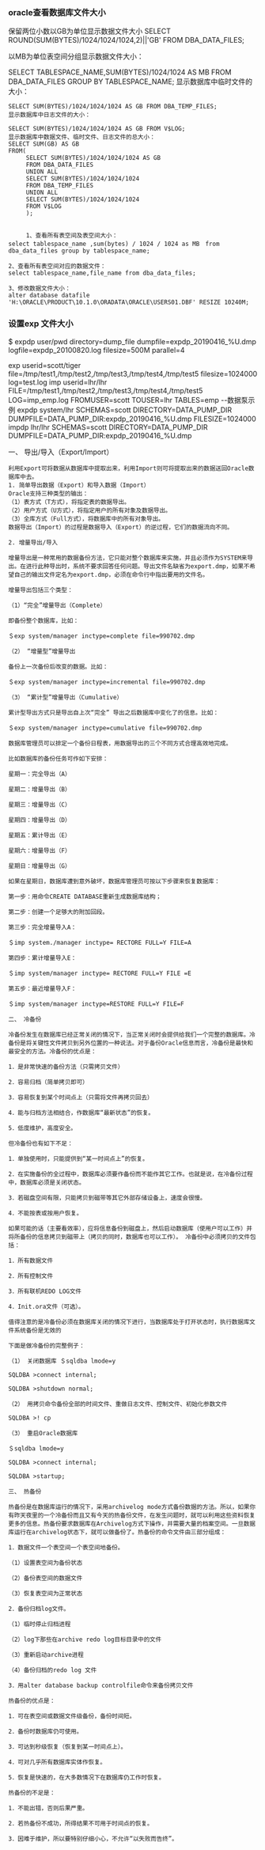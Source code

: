 ### oracle查看数据库文件大小 
保留两位小数以GB为单位显示数据文件大小
SELECT ROUND(SUM(BYTES)/1024/1024/1024,2)||'GB' FROM DBA_DATA_FILES;

以MB为单位表空间分组显示数据文件大小：

SELECT TABLESPACE_NAME,SUM(BYTES)/1024/1024 AS MB FROM DBA_DATA_FILES GROUP BY TABLESPACE_NAME;
显示数据库中临时文件的大小：
```
SELECT SUM(BYTES)/1024/1024/1024 AS GB FROM DBA_TEMP_FILES;
显示数据库中日志文件的大小：

SELECT SUM(BYTES)/1024/1024/1024 AS GB FROM V$LOG;
显示数据库中数据文件、临时文件、日志文件的总大小：
SELECT SUM(GB) AS GB
FROM(
     SELECT SUM(BYTES)/1024/1024/1024 AS GB 
     FROM DBA_DATA_FILES
     UNION ALL
     SELECT SUM(BYTES)/1024/1024/1024
     FROM DBA_TEMP_FILES
     UNION ALL
     SELECT SUM(BYTES)/1024/1024/1024
     FROM V$LOG
     );
     
     
     1、查看所有表空间及表空间大小：
select tablespace_name ,sum(bytes) / 1024 / 1024 as MB　from dba_data_files group by tablespace_name;

2、查看所有表空间对应的数据文件：
select tablespace_name,file_name from dba_data_files;

3、修改数据文件大小：
alter database datafile 'H:\ORACLE\PRODUCT\10.1.0\ORADATA\ORACLE\USERS01.DBF' RESIZE 10240M;
```     



### 设置exp 文件大小
$ expdp user/pwd directory=dump_file dumpfile=expdp_20190416_%U.dmp logfile=expdp_20100820.log filesize=500M parallel=4

exp userid=scott/tiger file=/tmp/test1,/tmp/test2,/tmp/test3,/tmp/test4,/tmp/test5 filesize=1024000 log=test.log
imp userid=lhr/lhr FILE=/tmp/test1,/tmp/test2,/tmp/test3,/tmp/test4,/tmp/test5 LOG=imp_emp.log FROMUSER=scott TOUSER=lhr TABLES=emp
--数据泵示例
expdp   system/lhr   SCHEMAS=scott     DIRECTORY=DATA_PUMP_DIR      DUMPFILE=DATA_PUMP_DIR:expdp_20190416_%U.dmp      FILESIZE=1024000 
impdp lhr/lhr    SCHEMAS=scott     DIRECTORY=DATA_PUMP_DIR     DUMPFILE=DATA_PUMP_DIR:expdp_20190416_%U.dmp


一、 导出/导入（Export/Import）  

    利用Export可将数据从数据库中提取出来，利用Import则可将提取出来的数据送回Oracle数据库中去。  
    1. 简单导出数据（Export）和导入数据（Import） 
    Oracle支持三种类型的输出：  
    （1）表方式（T方式），将指定表的数据导出。 
    （2）用户方式（U方式），将指定用户的所有对象及数据导出。 
    （3）全库方式（Full方式），将数据库中的所有对象导出。 
    数据导出（Import）的过程是数据导入（Export）的逆过程，它们的数据流向不同。  

    2. 增量导出/导入  

    增量导出是一种常用的数据备份方法，它只能对整个数据库来实施，并且必须作为SYSTEM来导出。在进行此种导出时，系统不要求回答任何问题。导出文件名缺省为export.dmp，如果不希望自己的输出文件定名为export.dmp，必须在命令行中指出要用的文件名。  

    增量导出包括三个类型：  

    （1）“完全”增量导出（Complete）  

    即备份整个数据库，比如：  

    ＄exp system/manager inctype=complete file=990702.dmp  

    （2） “增量型”增量导出  

    备份上一次备份后改变的数据。比如：  

    ＄exp system/manager inctype=incremental file=990702.dmp  

    （3） “累计型”增量导出（Cumulative）  

    累计型导出方式只是导出自上次“完全” 导出之后数据库中变化了的信息。比如：  

    ＄exp system/manager inctype=cumulative file=990702.dmp  

    数据库管理员可以排定一个备份日程表，用数据导出的三个不同方式合理高效地完成。  

    比如数据库的备份任务可作如下安排：  

    星期一：完全导出（A）  

    星期二：增量导出（B）  

    星期三：增量导出（C）  

    星期四：增量导出（D）  

    星期五：累计导出（E）  

    星期六：增量导出（F）  

    星期日：增量导出（G）  

    如果在星期日，数据库遭到意外破坏，数据库管理员可按以下步骤来恢复数据库：  

    第一步：用命令CREATE DATABASE重新生成数据库结构；  

    第二步：创建一个足够大的附加回段。  

    第三步：完全增量导入A：  

    ＄imp system./manager inctype= RECTORE FULL=Y FILE=A  

    第四步：累计增量导入E：  

    ＄imp system/manager inctype= RECTORE FULL=Y FILE =E  

    第五步：最近增量导入F：  

    ＄imp system/manager inctype=RESTORE FULL=Y FILE=F  

    二、 冷备份  

    冷备份发生在数据库已经正常关闭的情况下，当正常关闭时会提供给我们一个完整的数据库。冷备份是将关键性文件拷贝到另外位置的一种说法。对于备份Oracle信息而言，冷备份是最快和最安全的方法。冷备份的优点是：  

    1．是非常快速的备份方法（只需拷贝文件）  

    2．容易归档（简单拷贝即可）  

    3．容易恢复到某个时间点上（只需将文件再拷贝回去）  

    4．能与归档方法相结合，作数据库“最新状态”的恢复。  

    5．低度维护，高度安全。  

    但冷备份也有如下不足：  

    1．单独使用时，只能提供到“某一时间点上”的恢复。  

    2．在实施备份的全过程中，数据库必须要作备份而不能作其它工作。也就是说，在冷备份过程中，数据库必须是关闭状态。  

    3．若磁盘空间有限，只能拷贝到磁带等其它外部存储设备上，速度会很慢。  

    4．不能按表或按用户恢复。  

    如果可能的话（主要看效率），应将信息备份到磁盘上，然后启动数据库（使用户可以工作）并将所备份的信息拷贝到磁带上（拷贝的同时，数据库也可以工作）。 冷备份中必须拷贝的文件包括：  

    1．所有数据文件  

    2．所有控制文件  

    3．所有联机REDO LOG文件  

    4．Init.ora文件（可选）。  

    值得注意的是冷备份必须在数据库关闭的情况下进行，当数据库处于打开状态时，执行数据库文件系统备份是无效的  

    下面是做冷备份的完整例子：  

    （1） 关闭数据库 ＄sqldba lmode=y  

    SQLDBA >connect internal;  

    SQLDBA >shutdown normal;  

    （2） 用拷贝命令备份全部的时间文件、重做日志文件、控制文件、初始化参数文件  

    SQLDBA >! cp  

    （3） 重启Oracle数据库  

    ＄sqldba lmode=y  

    SQLDBA >connect internal;  

    SQLDBA >startup;  

    三、 热备份  

    热备份是在数据库运行的情况下，采用archivelog mode方式备份数据的方法。所以，如果你有昨天夜里的一个冷备份而且又有今天的热备份文件，在发生问题时，就可以利用这些资料恢复更多的信息。热备份要求数据库在Archivelog方式下操作，并需要大量的档案空间。一旦数据库运行在archivelog状态下，就可以做备份了。热备份的命令文件由三部分组成：  

    1．数据文件一个表空间一个表空间地备份。  

    （1）设置表空间为备份状态  

    （2）备份表空间的数据文件  

    （3）恢复表空间为正常状态  

    2．备份归档log文件。  

    （1）临时停止归档进程  

    （2）log下那些在archive redo log目标目录中的文件  

    （3）重新启动archive进程  

    （4）备份归档的redo log 文件  

    3．用alter database backup controlfile命令来备份拷贝文件  

    热备份的优点是：  

    1．可在表空间或数据文件级备份，备份时间短。  

    2．备份时数据库仍可使用。  

    3．可达到秒级恢复（恢复到某一时间点上）。  

    4．可对几乎所有数据库实体作恢复。  

    5．恢复是快速的，在大多数情况下在数据库仍工作时恢复。  

    热备份的不足是：  

    1．不能出错，否则后果严重。  

    2．若热备份不成功，所得结果不可用于时间点的恢复。  

    3．因难于维护，所以要特别仔细小心，不允许“以失败而告终”。 
